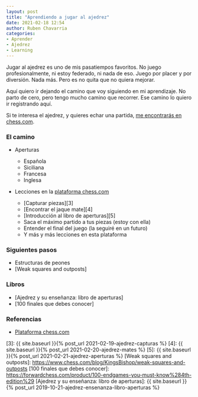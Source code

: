 ```yaml
---
layout: post
title: "Aprendiendo a jugar al ajedrez"
date: 2021-02-18 12:54
author: Ruben Chavarria
categories: 
- Aprender
- Ajedrez
- Learning
---
```


Jugar al ajedrez es uno de mis pasatiempos favoritos. No juego profesionalmente,
ni estoy federado, ni nada de eso. Juego por placer y por diversión. Nada más.
Pero es no quita que no quiera mejorar.

Aquí quiero ir dejando el camino que voy siguiendo en mi aprendizaje. No parto
de cero, pero tengo mucho camino que recorrer. Ese camino lo quiero ir registrando
aquí.

Si te interesa el ajedrez, y quieres echar una partida, 
[me encontrarás en chess.com][1].

<!-- more -->

### El camino

- Aperturas

    - Española
    - Siciliana
    - Francesa
    - Inglesa
    
- Lecciones en la [plataforma chess.com][2]

    - [Capturar piezas][3]
    - [Encontrar el jaque mate][4]
    - [Introducción al libro de aperturas][5]
    - Saca el máximo partido a tus piezas (estoy con ella)
    - Entender el final del juego (la seguiré en un futuro)
    - Y más y más lecciones en esta plataforma
    
### Siguientes pasos

- Estructuras de peones
- [Weak squares and outposts]

### Libros

- [Ajedrez y su enseñanza: libro de aperturas]
- [100 finales que debes conocer]

### Referencias

- [Plataforma chess.com][2]

[1]: https://www.chess.com/member/txingo
[2]: https://www.chess.com
[3]: {{ site.baseurl }}{% post_url 2021-02-19-ajedrez-capturas %}
[4]: {{ site.baseurl }}{% post_url 2021-02-20-ajedrez-mates %}
[5]: {{ site.baseurl }}{% post_url 2021-02-21-ajedrez-aperturas %}
[Weak squares and outposts]: https://www.chess.com/blog/KingsBishop/weak-squares-and-outposts
[100 finales que debes conocer]: https://forwardchess.com/product/100-endgames-you-must-know%284th-edition%29
[Ajedrez y su enseñanza: libro de aperturas]: {{ site.baseurl }}{% post_url 2019-10-21-ajedrez-ensenanza-libro-aperturas %}
